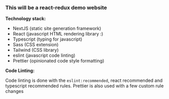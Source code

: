 ### This will be a react-redux demo website


**Technology stack:**

- NextJS (static site generation framework)
- React (javascript HTML rendering library :)
- Typescript (typing for javascript)
- Sass (CSS extension)
- Tailwind (CSS library)
- eslint (javascript code linting)
- Prettier (opinionated code style formatting)


**Code Linting:**

Code linting is done with the `eslint:recommended`, react recommended and typescript recommended rules.  Prettier is also used with a few custom rule changes
